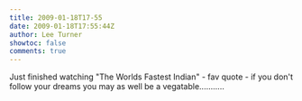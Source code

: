 ```yaml
---
title: 2009-01-18T17-55
date: 2009-01-18T17:55:44Z
author: Lee Turner
showtoc: false
comments: true
---
```


Just finished watching "The Worlds Fastest Indian" - fav quote - if you don't follow your dreams you may as well be a vegatable...........

